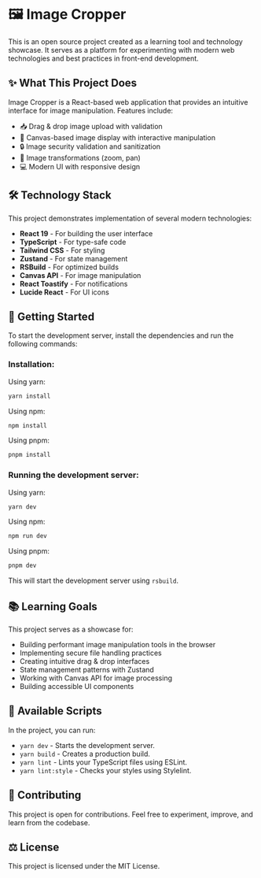 # 🖼️ Image Cropper

This is an open source project created as a learning tool and technology showcase. It serves as a platform for experimenting with modern web technologies and best practices in front-end development.

## ✨ What This Project Does

Image Cropper is a React-based web application that provides an intuitive interface for image manipulation. Features include:

- 📥 Drag & drop image upload with validation
- 🎨 Canvas-based image display with interactive manipulation
- 🔒 Image security validation and sanitization
- 🔄 Image transformations (zoom, pan)
- 💻 Modern UI with responsive design

## 🛠️ Technology Stack

This project demonstrates implementation of several modern technologies:

- **React 19** - For building the user interface
- **TypeScript** - For type-safe code
- **Tailwind CSS** - For styling
- **Zustand** - For state management
- **RSBuild** - For optimized builds
- **Canvas API** - For image manipulation
- **React Toastify** - For notifications
- **Lucide React** - For UI icons

## 🚀 Getting Started

To start the development server, install the dependencies and run the following commands:

### Installation:

Using yarn:
```bash
yarn install
```

Using npm:
```bash
npm install
```

Using pnpm:
```bash
pnpm install
```

### Running the development server:

Using yarn:
```bash
yarn dev
```

Using npm:
```bash
npm run dev
```

Using pnpm:
```bash
pnpm dev
```

This will start the development server using `rsbuild`.

## 📚 Learning Goals

This project serves as a showcase for:

- Building performant image manipulation tools in the browser
- Implementing secure file handling practices
- Creating intuitive drag & drop interfaces
- State management patterns with Zustand
- Working with Canvas API for image processing
- Building accessible UI components

## 📝 Available Scripts

In the project, you can run:

- `yarn dev` - Starts the development server.
- `yarn build` - Creates a production build.
- `yarn lint` - Lints your TypeScript files using ESLint.
- `yarn lint:style` - Checks your styles using Stylelint.

## 👥 Contributing

This project is open for contributions. Feel free to experiment, improve, and learn from the codebase.

## ⚖️ License

This project is licensed under the MIT License.
